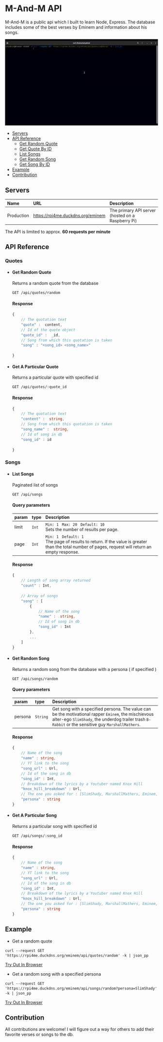 # M-And-M API

M-And-M is a public api which I built to learn Node, Express. The database includes some of the best verses by Eminem and information about his songs.

<p align="center">
    <img src="https://github.com/satyap54/M-and-M-API/blob/main/Demo.gif" />
</p>

- [Servers](#servers)
- [API Reference](#api-reference)
  - [Get Random Quote](#get-random-quote)
  - [Get Quote By ID](#get-a-particular-quote)
  - [List Songs](#list-songs)
  - [Get Random Song](#get-random-song)
  - [Get Song By ID](#get-a-particular-song)
- [Example](#example)
- [Contribution](#contribution)

## Servers

| Name       | URL                 | Description                                      |
| :--------- | :------------------ | :----------------------------------------------- |
| Production | https://rpi4me.duckdns.org/eminem  | The primary API server (hosted on a Raspberry Pi) |

The API is limited to approx. **60 requests per minute**

##  API Reference
###  Quotes
- ####  Get Random Quote
	Returns a random quote from the database
	```HTTP
	GET /api/quotes/random
	```
	#### Response

	```ts
	{
		// The quotation text
		"quote" :  content,
		// Id of the quote object
		"quote_id" :  _id,
		// Song from which this quotation is taken
		"song" : "<song_id> <song_name>"

	}
	```

- ####  Get A Particular Quote
	Returns a particular quote with specified id 
	```HTTP
	GET /api/quotes/:quote_id
	```
	#### Response

	```ts
	{
		// The quotation text
		"content" :  string,
		// Song from which this quotation is taken
		"song_name" :  string,
		// Id of song in db
		"song_id" : id

	}
	```

###  Songs
- ####  List Songs
	Paginated list of songs
	```HTTP
	GET /api/songs
	```
	#### Query parameters

	| param     | type     | Description                                                                                                                                                                                                                                                                                                      |
	| :-------- | :------- | :--------------------------------------------------------------------------------------------------------------------------------------------------------------------------------------------------------------------------------------------------------------------------------------------------------------- |
	| limit     | `Int`    | `Min: 1` &nbsp; `Max: 20` &nbsp; `Default: 10` <br> Sets the number of results per page.                                                                                                                                                                                                                        |
	| page      | `Int`    | `Min: 1` &nbsp; `Default: 1` <br> The page of results to return. If the value is greater than the total number of pages, request will return an empty response.

	#### Response

	```ts
	{	
		// Length of song array returned
		"count" : Int,
		
		// Array of songs
		"song" : [
			{
				// Name of the song
				"name" :  string,
				// Id of song in db
				"song_id" : Int
			},
			...
		]
	}
	```

- ####  Get Random Song
	Returns a random song from the database with a persona ( if specified )
	```HTTP
	GET /api/songs/random
	```
	#### Query parameters

	| param     | type     | Description                                                                                                                                                                                                                                                                                                      |
	| :-------- | :------- | :--------------------------------------------------------------------------------------------------------------------------------------------------------------------------------------------------------------------------------------------------------------------------------------------------------------- |
	| persona  | `String` | Get song with a specified persona. The value can be the motivational rapper `Eminem`, the mischievous alter-ego `SlimShady`, the underdog trailer trash `B-Rabbit` or the sensitive guy `MarshallMathers`.

	#### Response

	```ts
	{	
		// Name of the song
		"name" : string,
		// YT link to the song
		"song_url" : Url,
		// Id of the song in db
		"song_id" : Int,
		// Breakdown of the lyrics by a Youtuber named Knox Hill
		"knox_hill_breakdown" : Url,
		// The one you asked for : [SlimShady, MarshallMathers, Eminem, B-Rabbit]
		"persona" : string
	}
	```

- ####  Get A Particular Song
	Returns a particular song with specified id 
	```HTTP
	GET /api/songs/:song_id
	```
	#### Response

	```ts
	{	
		// Name of the song
		"name" : string,
		// YT link to the song
		"song_url" : Url,
		// Id of the song in db
		"song_id" : Int,
		// Breakdown of the lyrics by a Youtuber named Knox Hill
		"knox_hill_breakdown" : Url,
		// The one you asked for : [SlimShady, MarshallMathers, Eminem, B-Rabbit]
		"persona" : string
	}
	```
## Example
- Get a random quote
```HTTPS
curl --request GET 'https://rpi4me.duckdns.org/eminem/api/quotes/random' -k | json_pp
```
[Try Out In Browser](https://rpi4me.duckdns.org/eminem/api/quotes/random)

- Get a random song with a specified persona
```HTTPS
curl --request GET 'https://rpi4me.duckdns.org/eminem/api/songs/random?persona=SlimShady' -k | json_pp
```
[Try Out In Browser](https://rpi4me.duckdns.org/eminem/api/songs/random?persona=SlimShady)
## Contribution

All contributions are welcome! I will figure out a way for others to add their favorite verses or songs to the db.
